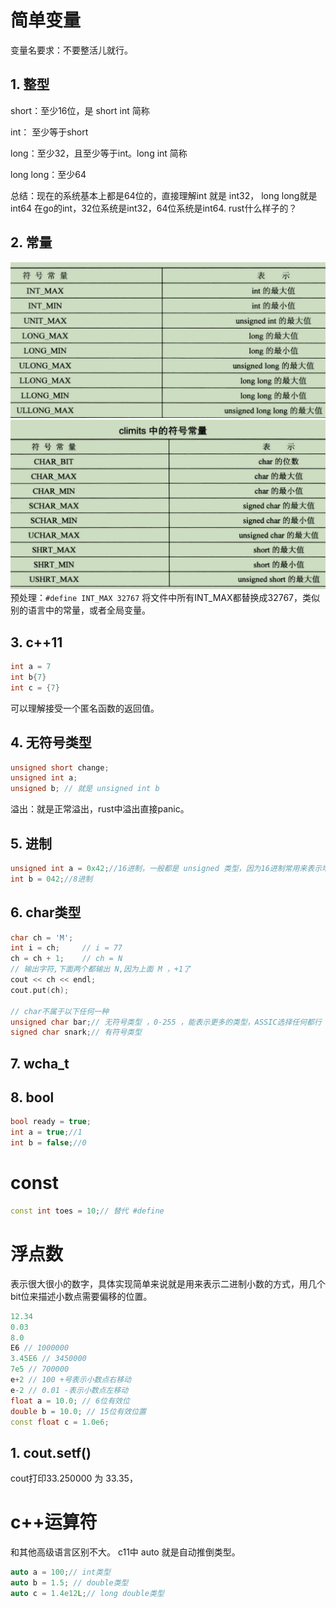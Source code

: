 # 简单变量
变量名要求：不要整活儿就行。

## 1. 整型
short：至少16位，是 short int 简称

int： 至少等于short

long：至少32，且至少等于int。long int 简称

long long：至少64

总结：现在的系统基本上都是64位的，直接理解int 就是 int32， long long就是int64 
在go的int，32位系统是int32，64位系统是int64.
rust什么样子的？
##  2. 常量
![1.png](./image/ch3.1.png)
![2.png](./image/ch3.2.png)
预处理：`#define INT_MAX 32767` 将文件中所有INT_MAX都替换成32767，类似别的语言中的常量，或者全局变量。

## 3. c++11
```c++
int a = 7
int b{7}
int c = {7}
```
可以理解接受一个匿名函数的返回值。

## 4. 无符号类型
```c++
unsigned short change;
unsigned int a;
unsigned b; // 就是 unsigned int b
```
溢出：就是正常溢出，rust中溢出直接panic。

## 5. 进制
```c++
unsigned int a = 0x42;//16进制，一般都是 unsigned 类型，因为16进制常用来表示地址，没有负数。
int b = 042;//8进制 
```

##  6. char类型
```c++
char ch = 'M';
int i = ch; 	// i = 77
ch = ch + 1;	// ch = N
// 输出字符,下面两个都输出 N,因为上面 M ，+1了
cout << ch << endl;
cout.put(ch);

// char不属于以下任何一种
unsigned char bar;// 无符号类型 ，0-255 ，能表示更多的类型，ASSIC选择任何都行
signed char snark;// 有符号类型
```
## 7. wcha_t

## 8. bool
```c++
bool ready = true;
int a = true;//1
int b = false;//0
```

# const
```c++
const int toes = 10;// 替代 #define
```
# 浮点数
表示很大很小的数字，具体实现简单来说就是用来表示二进制小数的方式，用几个bit位来描述小数点需要偏移的位置。
```c++
12.34
0.03
8.0
E6 // 1000000
3.45E6 // 3450000
7e5 // 700000
e+2 // 100 +号表示小数点右移动
e-2 // 0.01 -表示小数点左移动
float a = 10.0; // 6位有效位
double b = 10.0; // 15位有效位置
const float c = 1.0e6;
```
## 1. cout.setf()
cout打印33.250000 为 33.35，

# c++运算符
和其他高级语言区别不大。
c11中 auto 就是自动推倒类型。
```c++
auto a = 100;// int类型
auto b = 1.5; // double类型
auto c = 1.4e12L;// long double类型
```

